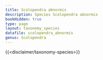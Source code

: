 ```yaml
---
title: Scolopendra abnormis
description: Species Scolopendra abnormis
bookHidden: true
type: page
layout: taxonomy_species
datafile: scolopendra_abnormis
genus: Scolopendra
---
```


{{<disclaimer/taxonomy-species>}}